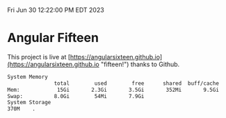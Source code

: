 Fri Jun 30 12:22:00 PM EDT 2023

# Angular Fifteen


This project is live at [https://angularsixteen.github.io](https://angularsixteen.github.io "fifteen!") thanks to Github.

```bash
System Memory
               total        used        free      shared  buff/cache   available
Mem:            15Gi       2.3Gi       3.5Gi       352Mi       9.5Gi        12Gi
Swap:          8.0Gi        54Mi       7.9Gi
System Storage
370M	.
```
```bash
